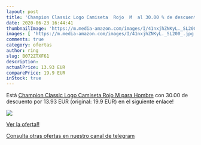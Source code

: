 ```yaml
---
layout: post
title: 'Champion Classic Logo Camiseta  Rojo  M  al 30.00 % de descuento'
date: 2020-06-23 16:44:41
thumbnailImage: 'https://m.media-amazon.com/images/I/41nxjhZNKyL._SL200_.jpg'
images: [ 'https://m.media-amazon.com/images/I/41nxjhZNKyL._SL200_.jpg' ]
comments: true
category: ofertas
author: ring
slug: B072ZTXF61
description:
actualPrice: 13.93 EUR
comparePrice: 19.9 EUR
inStock: true
---
```


Está [Champion Classic Logo Camiseta  Rojo  M para Hombre](https://www.amazon.com/dp/B072ZTXF61/?tag=redken08-20) con 30.00 de descuento por 13.93 EUR (original: 19.9 EUR) en el siguiente enlace!

[![](https://m.media-amazon.com/images/I/41nxjhZNKyL._SL200_.jpg)](https://www.amazon.com/dp/B072ZTXF61/?tag=redken08-20)

[Ver la oferta!!](https://www.amazon.com/dp/B072ZTXF61/?tag=redken08-20)

[Consulta otras ofertas en nuestro canal de telegram](https://t.me/s/ofertas25)
